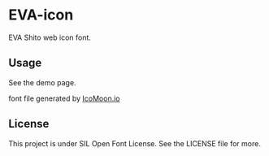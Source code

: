# EVA-icon
EVA Shito web icon font.

## Usage

See the demo page.



font file generated by [IcoMoon.io](icomoon.io/app/)

## License

This project is under SIL Open Font License. See the LICENSE file for more.